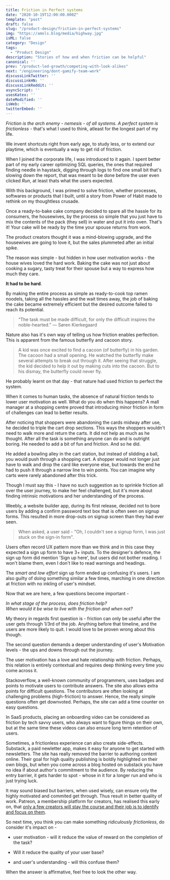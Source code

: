 ```yaml
---
title: Friction in Perfect systems
date: "2020-10-19T12:00:00.000Z"
template: "post"
draft: false
slug: "/product-design/friction-in-perfect-systems"
img: "https://amols.blog/media/highway.jpg"
isML: false
category: "Design"
tags:
  - "Product Design" 
description: "Stories of how and when friction can be helpful"
canonical: ''
prev: "/product-led-growth/competing-with-look-alikes"
next: "/engineering/dont-gamify-team-work"
discussLinkTwitter: ''
discussLinkHN: ''
discussLinkReddit: ''
asyncScript: ''
usesKatex: ''
dateModified: ''
isWeb: ''
twitterEmbed: ''
---
```


*Friction is the arch enemy - nemesis - of all systems. A perfect system is frictionless* - that's what I used to think, atleast for the longest part of my life. 

We invent shortcuts right from early age, to study less, or to extend our playtime, which is eventually a way to get rid of friction.  

When I joined the corporate life, I was introduced to it again. I spent better part of my early career optimizing SQL queries, the ones that required finding needle in haystack, digging through logs to find one small bit that's slowing down the report, that was meant to be done before the user even clicked <i> Run</i>, at least thats what the users expected.  

With this background, I was primed to solve friction, whether processes, softwares or products that I built, until a story from Power of Habit made to rethink on my thoughtless crusade. 

Once a ready-to-bake cake company decided to spare all the hassle for its consumers, the housewives, by the process so simple that you just have to mix the contents of the pack (they sell) in water and put it into oven. That's it!  Your cake will be ready by the time your spouse returns from work. 

The product creators thought it was a mind-blowing upgrade, and the housewives are going to love it, but the sales plummeted after an initial spike. 

The reason was simple - but hidden in how user motivation works - the house wives loved the hard work. Baking the cake was not just about cooking a sugary, tasty treat for their spouse but a way to express how much they care. 

**It had to be hard**. 

By making the entire process as simple as ready-to-cook top ramen noodels, taking all the hassles and the wait times away, the job of baking the cake became extremely efficient but the desired outcome failed to reach its potential. 


>“The task must be made difficult, for only the difficult inspires the noble-hearted.”
>    ― Søren Kierkegaard

Nature also has it's own way of telling us how friction enables perfection.  This is apparent from the famous butterfly and cacoon story. 

>   A kid was once excited to find a cacoon (of butterfly) in his garden. The cacoon had a small opening. He watched the butterfly make several attempts to break out through it. After seeing that struggle, the kid decided to help it out by making cuts into the cacoon. But to his dismay, the butterfly could never fly. 

He probably learnt on that day - that nature had used friction to perfect the system. 

When it comes to human tasks, the absence of natural friction tends to lower user motivation as well. What do you do when this happens? A mall manager at a shopping centre proved that introducing minor friction in form of challenges can lead to better results.

After noticing that shoppers were abandoning the cards midway after use, he decided to triple the cart drop sections. This ways the shoppers wouldn't need to walk more and return the carts. It did not help as much as he thought. After all the task is something anyone can do and is outright boring. He needed to add a bit of fun and friction. And so he did.  

He added a bowling alley in the cart station, but instead of slidding a ball, you would push through a shopping cart. A shopper would not longer just have to walk and drop the card like everyone else, but towards the end he had to push it through a narrow line to win points. You can imagine why carts were rarely abandoned after this trick. 

Though I must say this - I have no such suggestion as to sprinkle friction all over the user journey, to make her feel challenged, but it's more about finding intrinsic motivations and her understanding of the process.  

Weebly, a website builder app, during its first release, decided not to bore users by adding a confirm password text box that is often seen on signup forms.  This resulted in more drop-outs on signup screen than they had ever seen.  

> When asked, a user said - "Oh, I couldn't see a signup form, I was just stuck on the sign-in form".  

Users often record UX pattern more than we think and in this case they expected a sign up form to have 3+ inputs.  To the  designer's defence, the sign up form did mention 'Sign up here', but users did not bother reading. I won't blame them, even I don't like to read warnings and headings. 

The *smart and low effort* sign up form ended up confusing it's users. I am also guilty of doing something similar a few times, marching in one direction at friction  with no inkling of user's mindset. 

Now that we are here, a few questions become important -

*In what stage of the process, does friction help?*<br>
*When would it be wise to live with the friction and when not?*
 
My theory in regards first question is - friction can only be useful after the user gets through 1/3rd of the job.  Anything before that timeline, and the users are more likely to quit. I would love to be proven wrong about this though. 

The second question demands a deeper understanding of user's Motivation levels - the ups and downs through out the journey. 

The user motivation has a love and hate relationship with friction. Perhaps, this relation is entirely contextual and requires deep thinking every time you come across it.

Stackoverflow, a well-known community of programmers, uses badges and points to motivate users to contribute answers.  The site also allows extra points for difficult questions. The contributors are often looking at challenging problems (high-friction) to answer. Hence, the really simple questions often get downvoted.  Perhaps, the site can add a time counter on easy questions. 

In SaaS products, placing an onboarding video can be considered as friction by tech savvy users, who always want to figure things on their own, but at the same time these videos can also ensure long term retention of users.   

Sometimes, a frictionless experience can also create side-effects. Substack, a paid newletter app, makes it easy for anyone to get started with newsletters. The site has really removed the barrier to authoring content online.  Their goal for high quality publishing is boldly highlighted on their own blogs, but when you come across a blog hosted on substack you have no idea if about author's commitment to the audience. By reducing the entry barrier, it gets harder to spot - whose in it for a longer run and who is just trying luck.  

It may sound biased but barriers, when used wisely, can ensure only the highly motivated and commited get through.  Thus result in better quality of work.  Patreon, a membership platform for creators, has realised this early on, that [only a few creators will stay the course and their job is to identify and focus on them](https://brianbalfour.com/essays/patreon-onboarding-growth).    

So next time, you think you can make something *ridiculously frictionless*, do consider it's impact on  -
* user motivation - will it reduce the value of reward on the completion of the task? 

*  Will it reduce the quality of your user base?

* and user's understanding - will this confuse them?

When the answer is affirmative, feel free to look the other way. 

